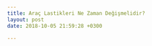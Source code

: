 ```yaml
---
title: Araç Lastikleri Ne Zaman Değişmelidir?
layout: post
date: 2018-10-05 21:59:28 +0300

---
```

